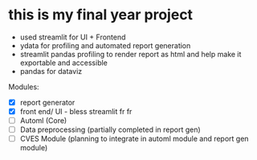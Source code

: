 # this is my final year project

- used streamlit for UI + Frontend
- ydata for profiling and automated report generation
- streamlit pandas profiling to render report as html and help make it exportable and accessible
- pandas for dataviz

Modules:
- [x] report generator
- [x] front end/ UI - bless streamlit fr fr
- [ ] Automl (Core)
- [ ] Data preprocessing (partially completed in report gen)
- [ ] CVES Module (planning to integrate in automl module and report gen module)